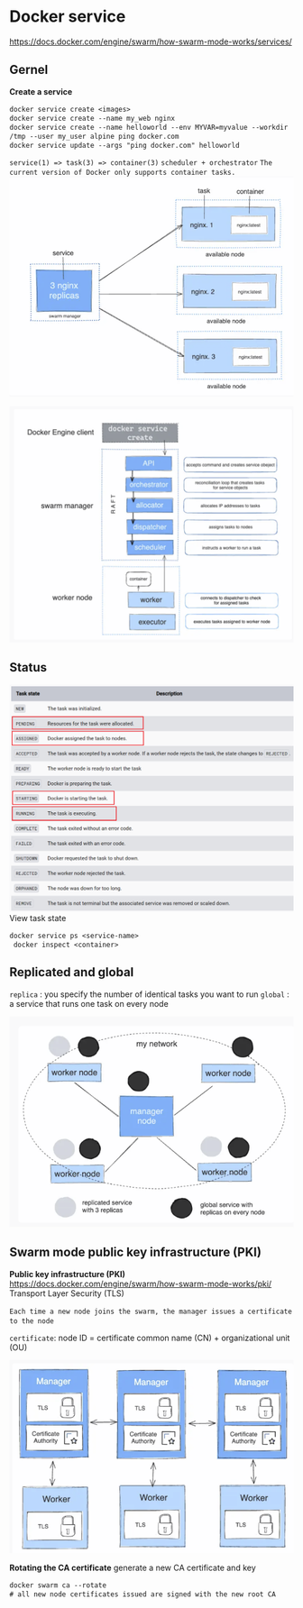 # Docker service
https://docs.docker.com/engine/swarm/how-swarm-mode-works/services/

## Gernel

**Create a service** 
```shell
docker service create <images>
docker service create --name my_web nginx
docker service create --name helloworld --env MYVAR=myvalue --workdir /tmp --user my_user alpine ping docker.com
docker service update --args "ping docker.com" helloworld
```
`service(1) => task(3) => container(3)`
`scheduler + orchestrator`
`The current version of Docker only supports container tasks.`
![Alt text](assets/DockerService/image.png)

![Alt text](assets/DockerService/image-1.png)

## Status

![Alt text](assets/DockerService/image-4.png)
View task state
```shell
docker service ps <service-name>
 docker inspect <container>
```

## Replicated and global 

`replica` : you specify the number of identical tasks you want to run
`global` : a service that runs one task on every node

![Alt text](assets/DockerService/image-2.png)

## Swarm mode public key infrastructure (PKI)
**Public key infrastructure (PKI)**
https://docs.docker.com/engine/swarm/how-swarm-mode-works/pki/
Transport Layer Security (TLS)

`Each time a new node joins the swarm, the manager issues a certificate to the node`

`certificate`: node ID = certificate common name (CN) + organizational unit (OU)

![Alt text](assets/DockerService/image-3.png)

**Rotating the CA certificate**
generate a new CA certificate and key
```shell
docker swarm ca --rotate 
# all new node certificates issued are signed with the new root CA
```

